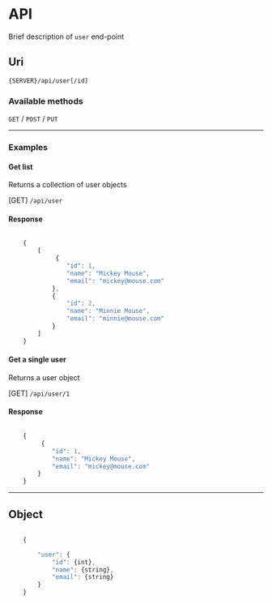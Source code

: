 # API

Brief description of `user` end-point

## Uri

`{SERVER}/api/user[/id]`

### Available methods

`GET` / `POST` / `PUT`

- - -

### Examples

#### Get list

Returns a collection of user objects

[GET] `/api/user`

#### Response

```javascript

	{
		[
			 {
				"id": 1,
				"name": "Mickey Mouse",
				"email": "mickey@mouse.com"
			},
			{
				"id": 2,
				"name": "Minnie Mouse",
				"email": "minnie@mouse.com"
			}
		]
	}

```

#### Get a single user

Returns a user object

[GET] `/api/user/1`

#### Response

```javascript

	{
		 {
			"id": 1,
			"name": "Mickey Mouse",
			"email": "mickey@mouse.com"
		}
	}

```



 - - -

## Object

```javascript

	{

		"user": {
			"id": {int},
			"name": {string},
			"email": {string}
		}
	}

```
